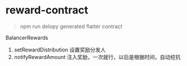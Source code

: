 # reward-contract

> npm run delopy 
generated flatter contract




BalancerRewards

1. setRewardDistribution  设置奖励分发人
2. notifyRewardAmount  注入奖励，一次就行，以后是根据时间，自动挖抗